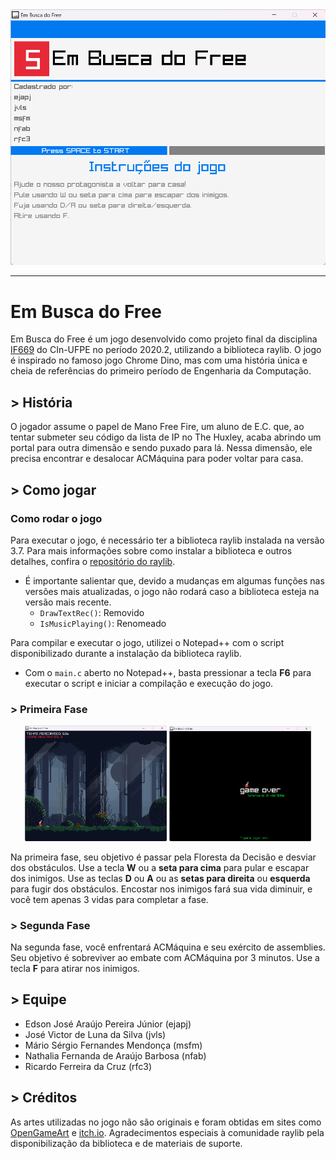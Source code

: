 <div align="center">
<img src="https://github.com/nathaliafab/Em-Busca-do-Free/blob/main/screenshots/inicio.png">
</div>

---

# Em Busca do Free

Em Busca do Free é um jogo desenvolvido como projeto final da disciplina [IF669](https://github.com/nathaliafab/IF669-introducao-a-programacao) do CIn-UFPE no período 2020.2, utilizando a biblioteca raylib. O jogo é inspirado no famoso jogo Chrome Dino, mas com uma história única e cheia de referências do primeiro período de Engenharia da Computação.

## > História
O jogador assume o papel de Mano Free Fire, um aluno de E.C. que, ao tentar submeter seu código da lista de IP no The Huxley, acaba abrindo um portal para outra dimensão e sendo puxado para lá. Nessa dimensão, ele precisa encontrar e desalocar ACMáquina para poder voltar para casa.

## > Como jogar
### Como rodar o jogo
Para executar o jogo, é necessário ter a biblioteca raylib instalada na versão 3.7. Para mais informações sobre como instalar a biblioteca e outros detalhes, confira o [repositório do raylib](https://github.com/raysan5/raylib).

- É importante salientar que, devido a mudanças em algumas funções nas versões mais atualizadas, o jogo não rodará caso a biblioteca esteja na versão mais recente. 
  - `DrawTextRec()`: Removido
  - `IsMusicPlaying()`: Renomeado

Para compilar e executar o jogo, utilizei o Notepad++ com o script disponibilizado durante a instalação da biblioteca raylib.
- Com o `main.c` aberto no Notepad++, basta pressionar a tecla **F6** para executar o script e iniciar a compilação e execução do jogo.

### > Primeira Fase
<div align="center">
<img src="https://github.com/nathaliafab/Em-Busca-do-Free/blob/main/screenshots/faseum.png" width="45%" height="45%"> <img src="https://github.com/nathaliafab/Em-Busca-do-Free/blob/main/screenshots/gameover.png" width="45%" height="45%">
</div>

Na primeira fase, seu objetivo é passar pela Floresta da Decisão e desviar dos obstáculos. Use a tecla **W** ou a **seta para cima** para pular e escapar dos inimigos. Use as teclas **D** ou **A** ou as **setas para direita** ou **esquerda** para fugir dos obstáculos. Encostar nos inimigos fará sua vida diminuir, e você tem apenas 3 vidas para completar a fase.

### > Segunda Fase
Na segunda fase, você enfrentará ACMáquina e seu exército de assemblies. Seu objetivo é sobreviver ao embate com ACMáquina por 3 minutos. Use a tecla **F** para atirar nos inimigos.

## > Equipe
- Edson José Araújo Pereira Júnior (ejapj)
- José Victor de Luna da Silva (jvls)
- Mário Sérgio Fernandes Mendonça (msfm)
- Nathalia Fernanda de Araújo Barbosa (nfab)
- Ricardo Ferreira da Cruz (rfc3)

## > Créditos
As artes utilizadas no jogo não são originais e foram obtidas em sites como [OpenGameArt](https://opengameart.org/) e [itch.io](https://itch.io/game-assets/free). Agradecimentos especiais à comunidade raylib pela disponibilização da biblioteca e de materiais de suporte.
